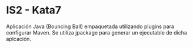# IS2 - Kata7 

Aplicación Java (Bouncing Ball) empaquetada utilizando plugins para configurar Maven. Se utiliza jpackage para generar un ejecutable de dicha aplcación.
